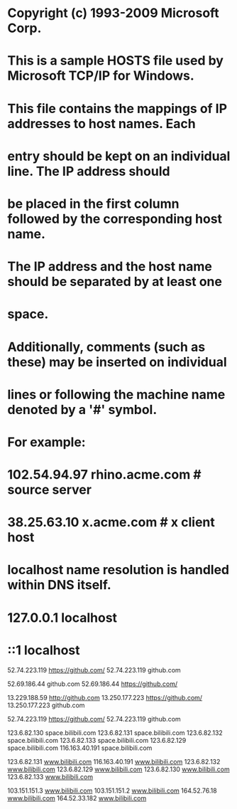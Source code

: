 # Copyright (c) 1993-2009 Microsoft Corp.
#
# This is a sample HOSTS file used by Microsoft TCP/IP for Windows.
#
# This file contains the mappings of IP addresses to host names. Each
# entry should be kept on an individual line. The IP address should
# be placed in the first column followed by the corresponding host name.
# The IP address and the host name should be separated by at least one
# space.
#
# Additionally, comments (such as these) may be inserted on individual
# lines or following the machine name denoted by a '#' symbol.
#
# For example:
#
#      102.54.94.97     rhino.acme.com          # source server
#       38.25.63.10     x.acme.com              # x client host

# localhost name resolution is handled within DNS itself.
#	127.0.0.1       localhost
#	::1             localhost


52.74.223.119 https://github.com/
52.74.223.119 github.com

52.69.186.44 github.com
52.69.186.44 https://github.com/

13.229.188.59 http://github.com
13.250.177.223 https://github.com/
13.250.177.223 github.com




52.74.223.119 https://github.com/
52.74.223.119 github.com

123.6.82.130 space.bilibili.com
123.6.82.131 space.bilibili.com
123.6.82.132 space.bilibili.com
123.6.82.133 space.bilibili.com
123.6.82.129 space.bilibili.com
116.163.40.191 space.bilibili.com

123.6.82.131 www.bilibili.com
116.163.40.191 www.bilibili.com
123.6.82.132 www.bilibili.com
123.6.82.129 www.bilibili.com
123.6.82.130 www.bilibili.com
123.6.82.133 www.bilibili.com

103.151.151.3 www.bilibili.com
103.151.151.2 www.bilibili.com
164.52.76.18 www.bilibili.com
164.52.33.182 www.bilibili.com






